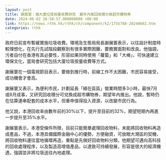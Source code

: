 ```yaml
---
layout: post
title: 謝展寰：循大廈垃圾按量收費研究　冀年內推回收積分換超市購物券
date: 2024-06-02 16:58:57.000000000 +08:00
link: https://news.rthk.hk/rthk/ch/component/k2/1755788-20240602.htm
categories: rthk
---
```


政府日前宣布暫緩實施垃圾收費。環境及生態局局長謝展寰表示，以往設計制度時較理想化，在先行先試階段觀察到有很多實際困難，要務實面對和改良。他強調，污者自付在香港有其必要性，形容如果同時使用「蘿蔔」和「大棒」，可快速建立環保文化，當局會研究包括大廈垃圾按量收費等方式。

謝展寰在一個電視節目表示，要做到推行時，前線工作不太困難，市民容易接受，成功機會才會高。

謝展寰又表示，為便利市民，計劃延長「綠在區區」營業時間多3小時，最快7月或8月成事，又研究回收積分可兌換成超市購物券，期望年內推出。他說，暫時仍在估算連串配套的成本水平，但重申值得投入資源，以改變市民行為。

他又說，本港回收率由數年前的30%以下，提升至目前的32%，期望短期內再進一步提升至35%水平。

謝展寰表示，本港受條件所限，目前只能簡單處理回收物料，未能將回收物料再造成產品，不過，本港具備國際金融中心的優勢，方便融資，可放眼大灣區的契機，將回收物料運往當地循環再造，重點是先做好回收物料分類，他期望可邁向高科技的回收處理程序，以及製造高增值產品，以達致可持續發展，形容是很大的經濟機遇，強調並非將垃圾送往內地處理。

